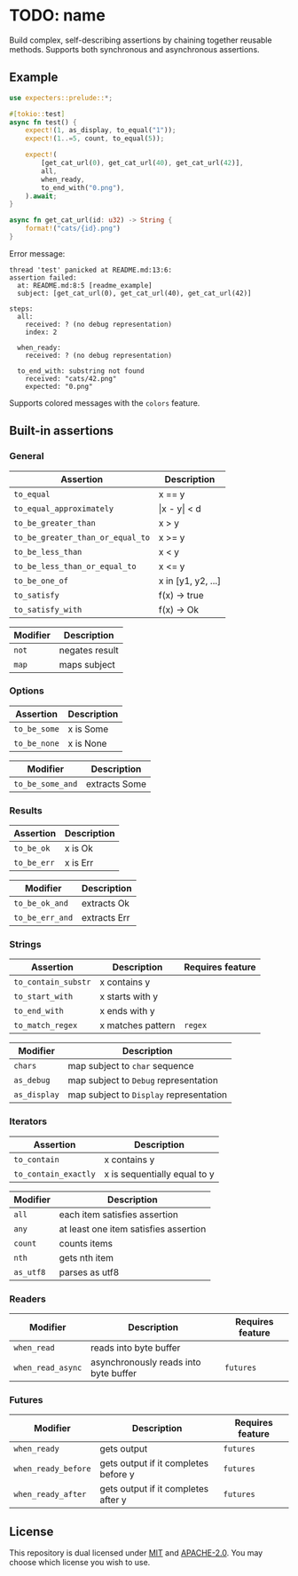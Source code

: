 # TODO: name

Build complex, self-describing assertions by chaining together reusable methods.
Supports both synchronous and asynchronous assertions.

## Example

```rust
use expecters::prelude::*;

#[tokio::test]
async fn test() {    
    expect!(1, as_display, to_equal("1"));
    expect!(1..=5, count, to_equal(5));

    expect!(
        [get_cat_url(0), get_cat_url(40), get_cat_url(42)],
        all,
        when_ready,
        to_end_with("0.png"),
    ).await;
}

async fn get_cat_url(id: u32) -> String {
    format!("cats/{id}.png")
}
```

Error message:

```text
thread 'test' panicked at README.md:13:6:
assertion failed:
  at: README.md:8:5 [readme_example]
  subject: [get_cat_url(0), get_cat_url(40), get_cat_url(42)]

steps:
  all:
    received: ? (no debug representation)
    index: 2

  when_ready:
    received: ? (no debug representation)

  to_end_with: substring not found
    received: "cats/42.png"
    expected: "0.png"
```

Supports colored messages with the `colors` feature.

## Built-in assertions

### General

| Assertion                        | Description        |
| -------------------------------- | ------------------ |
| `to_equal`                       | x == y             |
| `to_equal_approximately`         | \|x - y\| < d      |
| `to_be_greater_than`             | x > y              |
| `to_be_greater_than_or_equal_to` | x >= y             |
| `to_be_less_than`                | x < y              |
| `to_be_less_than_or_equal_to`    | x <= y             |
| `to_be_one_of`                   | x in [y1, y2, ...] |
| `to_satisfy`                     | f(x) -> true       |
| `to_satisfy_with`                | f(x) -> Ok         |

| Modifier | Description    |
| -------- | -------------- |
| `not`    | negates result |
| `map`    | maps subject   |

### Options

| Assertion    | Description |
| ------------ | ----------- |
| `to_be_some` | x is Some   |
| `to_be_none` | x is None   |

| Modifier         | Description   |
| ---------------- | ------------- |
| `to_be_some_and` | extracts Some |

### Results

| Assertion   | Description |
| ----------- | ----------- |
| `to_be_ok`  | x is Ok     |
| `to_be_err` | x is Err    |

| Modifier        | Description  |
| --------------- | ------------ |
| `to_be_ok_and`  | extracts Ok  |
| `to_be_err_and` | extracts Err |

### Strings

| Assertion           | Description       | Requires feature |
| ------------------- | ----------------- | ---------------- |
| `to_contain_substr` | x contains y      |                  |
| `to_start_with`     | x starts with y   |                  |
| `to_end_with`       | x ends with y     |                  |
| `to_match_regex`    | x matches pattern | `regex`          |

| Modifier     | Description                             |
| ------------ | --------------------------------------- |
| `chars`      | map subject to `char` sequence          |
| `as_debug`   | map subject to `Debug` representation   |
| `as_display` | map subject to `Display` representation |

### Iterators

| Assertion            | Description                  |
| -------------------- | ---------------------------- |
| `to_contain`         | x contains y                 |
| `to_contain_exactly` | x is sequentially equal to y |

| Modifier  | Description                           |
| --------- | ------------------------------------- |
| `all`     | each item satisfies assertion         |
| `any`     | at least one item satisfies assertion |
| `count`   | counts items                          |
| `nth`     | gets nth item                         |
| `as_utf8` | parses as utf8                        |

### Readers

| Modifier          | Description                           | Requires feature |
| ----------------- | ------------------------------------- | ---------------- |
| `when_read`       | reads into byte buffer                |                  |
| `when_read_async` | asynchronously reads into byte buffer | `futures`        |

### Futures

| Modifier            | Description                          | Requires feature |
| ------------------- | ------------------------------------ | ---------------- |
| `when_ready`        | gets output                          | `futures`        |
| `when_ready_before` | gets output if it completes before y | `futures`        |
| `when_ready_after`  | gets output if it completes after y  | `futures`        |

## License

This repository is dual licensed under [MIT](./LICENSE-MIT) and
[APACHE-2.0](./LICENSE-APACHE). You may choose which license you wish to use.

